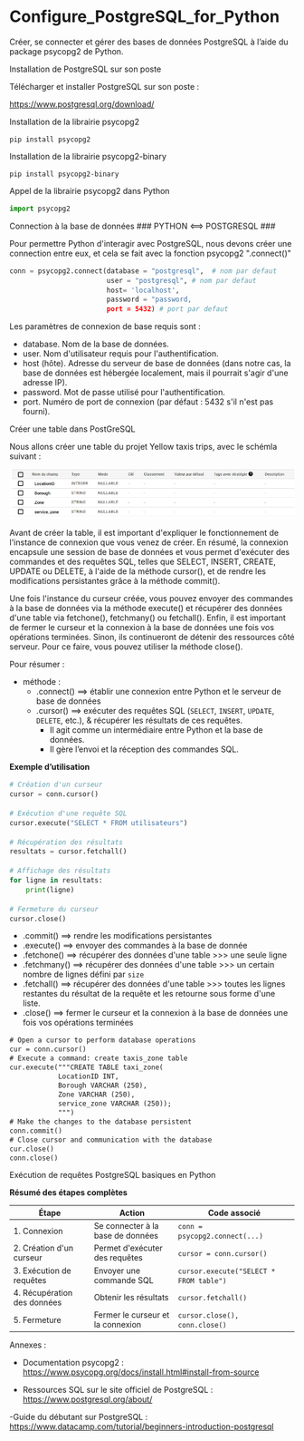 # Configure_PostgreSQL_for_Python
Créer, se connecter et gérer des bases de données PostgreSQL à l’aide du package psycopg2 de Python.

Installation de PostgreSQL sur son poste

Télécharger et installer PostgreSQL sur son poste :

https://www.postgresql.org/download/

Installation de la librairie psycopg2

```shell
pip install psycopg2
```

Installation de la librairie psycopg2-binary

```shell
pip install psycopg2-binary
```

Appel de la librairie psycopg2 dans Python

```python
import psycopg2
```
Connection à la base de données ### PYTHON <==> POSTGRESQL ###

Pour permettre Python d'interagir avec PostgreSQL, nous devons créer une connection entre eux, et cela se fait avec la fonction psycopg2 ".connect()"

```python
conn = psycopg2.connect(database = "postgresql",  # nom par defaut
                        user = "postgresql", # nom par defaut
                        host= 'localhost',
                        password = "password,
                        port = 5432) # port par defaut
```

Les paramètres de connexion de base requis sont :

- database. Nom de la base de données.
- user. Nom d'utilisateur requis pour l'authentification.
- host (hôte). Adresse du serveur de base de données (dans notre cas, la base de données est hébergée localement, mais il pourrait s'agir d'une adresse IP).
- password. Mot de passe utilisé pour l'authentification.
- port. Numéro de port de connexion (par défaut : 5432 s'il n'est pas fourni).


Créer une table dans PostGreSQL

Nous allons créer une table du projet Yellow taxis trips, avec le schémla suivant :

![""](schema_table_taxis_zone.jpg)

Avant de créer la table, il est important d'expliquer le fonctionnement de l'instance de connexion que vous venez de créer. 
En résumé, la connexion encapsule une session de base de données et vous permet d'exécuter des commandes et des requêtes SQL, 
telles que SELECT, INSERT, CREATE, UPDATE ou DELETE, à l'aide de la méthode cursor(), et de rendre les modifications persistantes grâce à la méthode commit().

Une fois l'instance du curseur créée, vous pouvez envoyer des commandes à la base de données via la méthode execute() et récupérer des données d'une table via fetchone(), fetchmany() ou fetchall().
Enfin, il est important de fermer le curseur et la connexion à la base de données une fois vos opérations terminées. Sinon, ils continueront de détenir des ressources côté serveur. 
Pour ce faire, vous pouvez utiliser la méthode close().


Pour résumer :
- méthode :
  * .connect() ==> établir une connexion entre Python et le serveur de base de données
  * .cursor() ==> exécuter des requêtes SQL (```SELECT```, ```INSERT```, ```UPDATE```, ```DELETE```, etc.), & récupérer les résultats de ces requêtes.
      -    Il agit comme un intermédiaire entre Python et la base de données.
      -    Il gère l’envoi et la réception des commandes SQL.
        
**Exemple d’utilisation**
```python
# Création d'un curseur
cursor = conn.cursor()

# Exécution d'une requête SQL
cursor.execute("SELECT * FROM utilisateurs")

# Récupération des résultats
resultats = cursor.fetchall()

# Affichage des résultats
for ligne in resultats:
    print(ligne)

# Fermeture du curseur
cursor.close()
```

  * .commit() ==> rendre les modifications persistantes
  * .execute() ==> envoyer des commandes à la base de donnée
  * .fetchone() ==> récupérer des données d'une table >>> une seule ligne
  * .fetchmany() ==> récupérer des données d'une table >>> un certain nombre de lignes défini par ```size```
  * .fetchall() ==> récupérer des données d'une table >>> toutes les lignes restantes du résultat de la requête et les retourne sous forme d'une liste.
  * .close() ==> fermer le curseur et la connexion à la base de données une fois vos opérations terminées
 
```pyhon
# Open a cursor to perform database operations
cur = conn.cursor()
# Execute a command: create taxis_zone table
cur.execute("""CREATE TABLE taxi_zone(
            LocationID INT,
            Borough VARCHAR (250),
            Zone VARCHAR (250),
            service_zone VARCHAR (250));
            """)
# Make the changes to the database persistent
conn.commit()
# Close cursor and communication with the database
cur.close()
conn.close()
```


Exécution de requêtes PostgreSQL basiques en Python






































**Résumé des étapes complètes**

| Étape       | Action                      | Code associé                                 |
|-------------|-----------------------------|----------------------------------------------|
| 1. Connexion | Se connecter à la base de données | `conn = psycopg2.connect(...)`              |
| 2. Création d'un curseur | Permet d'exécuter des requêtes | `cursor = conn.cursor()`                     |
| 3. Exécution de requêtes | Envoyer une commande SQL      | `cursor.execute("SELECT * FROM table")`       |
| 4. Récupération des données | Obtenir les résultats       | `cursor.fetchall()`                           |
| 5. Fermeture | Fermer le curseur et la connexion | `cursor.close(), conn.close()`               |














































Annexes :
- Documentation psycopg2 :
https://www.psycopg.org/docs/install.html#install-from-source

- Ressources SQL sur le site officiel de PostgreSQL :
https://www.postgresql.org/about/

-Guide du débutant sur PostgreSQL : 
https://www.datacamp.com/tutorial/beginners-introduction-postgresql
